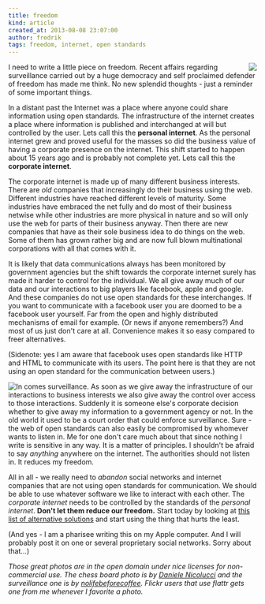 ```yaml
---
title: freedom
kind: article
created_at: 2013-08-08 23:07:00
author: fredrik
tags: freedom, internet, open standards
---
```


[<img src="http://farm3.staticflickr.com/2182/5736137535_dee0bcbd61.jpg" style="float:right" />](http://www.flickr.com/photos/jollino/5736137535) I need to write a little piece on freedom. Recent affairs regarding surveillance carried out by a huge democracy and self proclaimed defender of freedom has made me think. No new splendid thoughts - just a reminder of some important things. 

In a distant past the Internet was a place where anyone could share information using open standards. The infrastructure of the internet creates a place where information is published and interchanged at will but controlled by the user. Lets call this the **personal internet**. As the personal internet grew and proved useful for the masses so did the business value of having a corporate presence on the internet. This shift started to happen about 15 years ago and is probably not complete yet. Lets call this the **corporate internet**. 

The corporate internet is made up of many different business interests. There are *old* companies that increasingly do their business using the web. Different industries have reached different levels of maturity. Some industries have embraced the net fully and do most of their business netwise while other industries are more physical in nature and so will only use the web for parts of their business anyway. Then there are new companies that have as their sole business idea to do things on the web. Some of them has grown rather big and are now full blown multinational corporations with all that comes with it.

It is likely that data communications always has been monitored by government agencies but the shift towards the corporate internet surely has made it harder to control for the individual. We all give away much of our data and our interactions to big players like facebook, apple and google. And these companies do not use open standards for these interchanges. If you want to communicate with a facebook user you are doomed to be a facebook user yourself. Far from the open and highly distributed mechanisms of email for example. (Or news if anyone remembers?) And most of us just don't care at all. Convenience makes it so easy compared to freer alternatives.

(Sidenote: yes I am aware that facebook uses open standards like HTTP and HTML to communicate with its users. The point here is that they are not using an open standard for the communication between users.)

[<img src="http://farm1.staticflickr.com/1/124659356_bbe1e5b661.jpg" style="float:left" />](http://www.flickr.com/photos/nolifebeforecoffee/124659356) In comes surveillance. As soon as we give away the infrastructure of our interactions to business interests we also give away the control over access to those interactions. Suddenly it is someone else's corporate decision whether to give away my information to a government agency or not. In the old world it used to be a court order that could enforce surveillance. Sure - the web of open standards can also easily be compromised by whomever wants to listen in. Me for one don't care much about that since nothing I write is sensitive in any way. It is a matter of principles. I shouldn't be afraid to say *anything* anywhere on the internet. The authorities should not listen in. It reduces my freedom.

All in all - we really need to *abandon* social networks and internet companies that are not using open standards for communication. We should be able to use whatever software we like to interact with each other. The *corporate internet* needs to be controlled by the standards of the *personal internet*. **Don't let them reduce our freedom.** Start today by looking at [this list of alternative solutions](https://prism-break.org/) and start using the thing that hurts the least. 

(And yes - I am a pharisee writing this on my Apple computer. And I will probably post it on one or several proprietary social networks. Sorry about that...)

*Those great photos are in the open domain under nice licenses for non-commercial use. The chess board photo is by [Daniele Nicolucci](http://www.flickr.com/photos/jollino/) and the surveillance one is by [nolifebeforecoffee](http://www.flickr.com/photos/nolifebeforecoffee/). Flickr users that use flattr gets one from me whenever I favorite a photo.*
